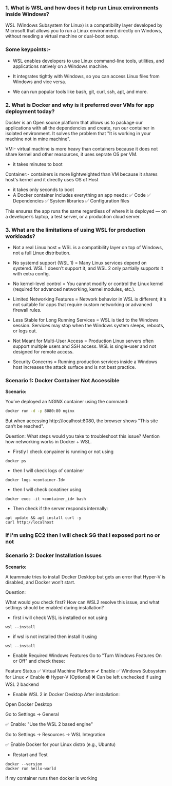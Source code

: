### 1. What is WSL and how does it help run Linux environments inside Windows?

WSL (Windows Subsystem for Linux) is a compatibility layer developed by Microsoft that allows you to run a Linux environment directly on Windows, without needing a virtual machine or dual-boot setup.

### Some keypoints:- 
* WSL enables developers to use Linux command-line tools, utilities, and applications natively on a Windows machine.

* It integrates tightly with Windows, so you can access Linux files from Windows and vice versa.

* We can run popular tools like bash, git, curl, ssh, apt, and more.


### 2. What is Docker and why is it preferred over VMs for app deployment today?

Docker is an Open source platform that allows us to package our applications with all the dependencies and create, run our container in isolated environment. It solves the problem that "It is working in your machine not in mine machine".

VM:- virtual machine is more heavy than containers because it does not share kernel and other reasources, it uses seprate OS per VM.
* it takes minutes to boot 

Container:- containers is more lightweighted than VM because it shares host's kernel and it directly uses OS of Host
* it takes only seconds to boot
*  A Docker container includes everything an app needs:
✅ Code
✅ Dependencies
✅ System libraries
✅ Configuration files

This ensures the app runs the same regardless of where it is deployed — on a developer’s laptop, a test server, or a production cloud server.

### 3. What are the limitations of using WSL for production workloads?

* Not a real Linux host	 = WSL is a compatibility layer on top of Windows, not a full Linux distribution.

* No systemd support (WSL 1) =	Many Linux services depend on systemd. WSL 1 doesn't support it, and WSL 2 only partially supports it with extra config.

* No kernel-level control =	You cannot modify or control the Linux kernel (required for advanced networking, kernel modules, etc.).

* Limited Networking Features =	Network behavior in WSL is different; it's not suitable for apps that require custom networking or advanced firewall rules.

* Less Stable for Long Running Services	=  WSL is tied to the Windows session. Services may stop when the Windows system sleeps, reboots, or logs out.

* Not Meant for Multi-User Access  = Production Linux servers often support multiple users and SSH access. WSL is single-user and not designed for remote access.

* Security Concerns  = Running production services inside a Windows host increases the attack surface and is not best practice.


###  Scenario 1: Docker Container Not Accessible

**Scenario:**

You’ve deployed an NGINX container using the command:

```bash
docker run -d -p 8080:80 nginx
```

But when accessing http://localhost:8080, the browser shows "This site can’t be reached".

Question:
What steps would you take to troubleshoot this issue? Mention how networking works in Docker + WSL.

* Firstly I check conyainer is running or not using 
```
docker ps
```
* then I will ckeck logs of container 
```
docker logs <container-Id>
```

* then I will check conatiner using 
```
docker exec -it <container_id> bash
```
* Then check if the server responds internally:
```
apt update && apt install curl -y
curl http://localhost
```

### If i'm using EC2 then I will check SG that I exposed port no or not 


###  Scenario 2: Docker Installation Issues

**Scenario:**

A teammate tries to install Docker Desktop but gets an error that Hyper-V is disabled, and Docker won’t start.

Question:

What would you check first? How can WSL2 resolve this issue, and what settings should be enabled during installation?

* first i will check WSL is installed or not using
```
wsl --install
```
* if wsl is not installed then install it using 
```
wsl --install
```
* Enable Required Windows Features
Go to "Turn Windows Features On or Off" and check these:

Feature	Status
✅ Virtual Machine Platform	✔ Enable
✅ Windows Subsystem for Linux	✔ Enable
⛔ Hyper-V (Optional)	❌ Can be left unchecked if using WSL 2 backend

* Enable WSL 2 in Docker Desktop
After installation:

Open Docker Desktop

Go to Settings → General

✅ Enable: "Use the WSL 2 based engine"

Go to Settings → Resources → WSL Integration

✅ Enable Docker for your Linux distro (e.g., Ubuntu)

*  Restart and Test
```
docker --version
docker run hello-world
```
if my container runs then docker is working 


